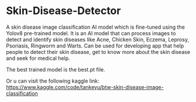# Skin-Disease-Detector
A skin disease image classification AI model which is fine-tuned using the Yolov8 pre-trained model. It is an AI model that can process images to detect and identify skin diseases like Acne, Chicken Skin, Eczema, Leprosy, Psoriasis, Ringworm and Warts. Can be used for developing app that help people to detect their skin disease, get to know more about the skin disease and seek for medical help.

The best trained model is the best.pt file.

Or u can visit the following kaggle link: https://www.kaggle.com/code/tankeyu/btw-skin-disease-image-classification
